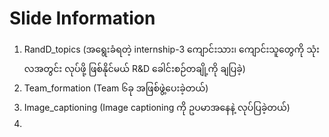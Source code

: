 # Slide Information  

1. RandD_topics
   (အရွေးခံရတဲ့ internship-3 ကျောင်းသား၊ ကျောင်းသူတွေကို သုံးလအတွင်း လုပ်ဖို့ ဖြစ်နိုင်မယ် R&D ခေါင်းစဉ်တချို့ကို ချပြခဲ့)  
2. Team_formation
   (Team ၆ခု အဖြစ်ဖွဲ့ပေးခဲ့တယ်)
3. Image_captioning
   (Image captioning ကို ဥပမာအနေနဲ့ လုပ်ပြခဲ့တယ်)
4. 
